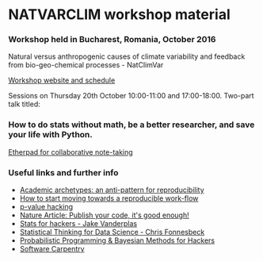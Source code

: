 # NATVARCLIM workshop material
### Workshop held in Bucharest, Romania, October 2016

Natural versus anthropogenic causes of climate variability and feedback from bio-geo-chemical processes - NatClimVar

[Workshop website and schedule](http://icub.unibuc.ro/index.php?option=com_jevents&task=icalrepeat.detail&evid=70&Itemid=1&year=2016&month=10&day=18&title=natural-versus-anthropogenic-causes-of-climate-variability-and-feedback-from-bio-geo-chemical-processes-natclimvar&uid=2a1acec1cdc2c8679ea15fae3d739104&catids=49%7C50%7C51%7C52)

Sessions on Thursday 20th October 10:00-11:00 and 17:00-18:00. Two-part talk titled:

###  How to do stats without math, be a better researcher, and save your life with Python.

[Etherpad for collaborative note-taking](https://public.etherpad-mozilla.org/p/NATVARCLIM)


### Useful links and further info
* [Academic archetypes: an anti-pattern for reproducibility](http://benlaken.com/blog/?id=27)
* [How to start moving towards a reproducible work-flow](http://benlaken.com/blog/?id=29)
* [p-value hacking](http://theconversation.com/one-reason-so-many-scientific-studies-may-be-wrong-66384)
* [Nature Article: Publish your code, it's good enough!](http://www.nature.com/news/2010/101013/full/467753a.html)
* [Stats for hackers - Jake Vanderplas](https://www.youtube.com/watch?v=Iq9DzN6mvYA)
* [Statistical Thinking for Data Science - Chris Fonnesbeck](https://www.youtube.com/watch?v=TGGGDpb04Yc)
* [Probabilistic Programming & Bayesian Methods for Hackers](http://camdavidsonpilon.github.io/Probabilistic-Programming-and-Bayesian-Methods-for-Hackers/)
* [Software Carpentry](http://software-carpentry.org)
